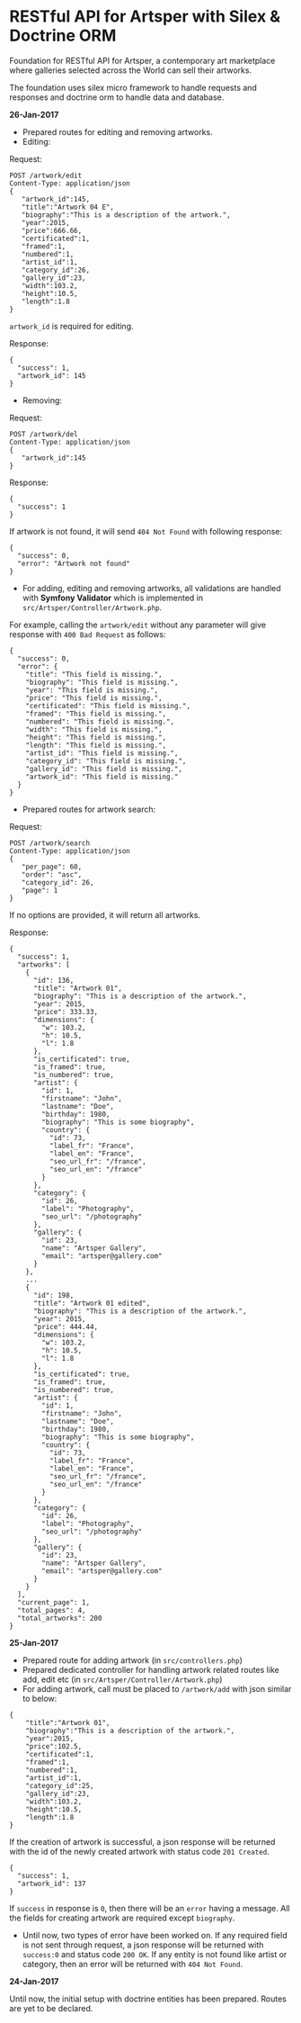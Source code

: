 # RESTful API for Artsper with Silex & Doctrine ORM

Foundation for RESTful API for Artsper, a contemporary art marketplace where galleries selected across the World can sell their artworks.

The foundation uses silex micro framework to handle requests and responses and doctrine orm to handle data and database.

**26-Jan-2017**

- Prepared routes for editing and removing artworks.
- Editing:

Request:
```
POST /artwork/edit
Content-Type: application/json
{
   "artwork_id":145,
   "title":"Artwork 04 E",
   "biography":"This is a description of the artwork.",
   "year":2015,
   "price":666.66,
   "certificated":1,
   "framed":1,
   "numbered":1,
   "artist_id":1,
   "category_id":26,
   "gallery_id":23,
   "width":103.2,
   "height":10.5,
   "length":1.8
}
```
`artwork_id` is required for editing.

Response:
```
{
  "success": 1,
  "artwork_id": 145
}
```

- Removing:

Request:
```
POST /artwork/del
Content-Type: application/json
{
   "artwork_id":145
}
```

Response:
```
{
  "success": 1
}
```
If artwork is not found, it will send `404 Not Found` with following response:
```
{
  "success": 0,
  "error": "Artwork not found"
}
```

- For adding, editing and removing artworks, all validations are handled with **Symfony Validator** which is implemented in `src/Artsper/Controller/Artwork.php`.

For example, calling the `artwork/edit` without any parameter will give response with `400 Bad Request` as follows:
```
{
  "success": 0,
  "error": {
    "title": "This field is missing.",
    "biography": "This field is missing.",
    "year": "This field is missing.",
    "price": "This field is missing.",
    "certificated": "This field is missing.",
    "framed": "This field is missing.",
    "numbered": "This field is missing.",
    "width": "This field is missing.",
    "height": "This field is missing.",
    "length": "This field is missing.",
    "artist_id": "This field is missing.",
    "category_id": "This field is missing.",
    "gallery_id": "This field is missing.",
    "artwork_id": "This field is missing."
  }
}
```

- Prepared routes for artwork search:

Request:
```
POST /artwork/search
Content-Type: application/json
{
   "per_page": 60,
   "order": "asc",
   "category_id": 26,
   "page": 1
}
```
If no options are provided, it will return all artworks.

Response:
```
{
  "success": 1,
  "artworks": [
    {
      "id": 136,
      "title": "Artwork 01",
      "biography": "This is a description of the artwork.",
      "year": 2015,
      "price": 333.33,
      "dimensions": {
        "w": 103.2,
        "h": 10.5,
        "l": 1.8
      },
      "is_certificated": true,
      "is_framed": true,
      "is_numbered": true,
      "artist": {
        "id": 1,
        "firstname": "John",
        "lastname": "Doe",
        "birthday": 1980,
        "biography": "This is some biography",
        "country": {
          "id": 73,
          "label_fr": "France",
          "label_en": "France",
          "seo_url_fr": "/france",
          "seo_url_en": "/france"
        }
      },
      "category": {
        "id": 26,
        "label": "Photography",
        "seo_url": "/photography"
      },
      "gallery": {
        "id": 23,
        "name": "Artsper Gallery",
        "email": "artsper@gallery.com"
      }
    },
    ...
    {
      "id": 198,
      "title": "Artwork 01 edited",
      "biography": "This is a description of the artwork.",
      "year": 2015,
      "price": 444.44,
      "dimensions": {
        "w": 103.2,
        "h": 10.5,
        "l": 1.8
      },
      "is_certificated": true,
      "is_framed": true,
      "is_numbered": true,
      "artist": {
        "id": 1,
        "firstname": "John",
        "lastname": "Doe",
        "birthday": 1980,
        "biography": "This is some biography",
        "country": {
          "id": 73,
          "label_fr": "France",
          "label_en": "France",
          "seo_url_fr": "/france",
          "seo_url_en": "/france"
        }
      },
      "category": {
        "id": 26,
        "label": "Photography",
        "seo_url": "/photography"
      },
      "gallery": {
        "id": 23,
        "name": "Artsper Gallery",
        "email": "artsper@gallery.com"
      }
    }
  ],
  "current_page": 1,
  "total_pages": 4,
  "total_artworks": 200
}
```


**25-Jan-2017**

- Prepared route for adding artwork (in `src/controllers.php`)
- Prepared dedicated controller for handling artwork related routes like add, edit etc (in `src/Artsper/Controller/Artwork.php`)
- For adding artwork, call must be placed to `/artwork/add` with json similar to below:
```
{
    "title":"Artwork 01",
    "biography":"This is a description of the artwork.",
    "year":2015,
    "price":102.5,
    "certificated":1,
    "framed":1,
    "numbered":1,
    "artist_id":1,
    "category_id":25,
    "gallery_id":23,
    "width":103.2,
    "height":10.5,
    "length":1.8
}
```
If the creation of artwork is successful, a json response will be returned with the id of the newly created artwork with status code `201 Created`.
```
{
  "success": 1,
  "artwork_id": 137
}
```
If `success` in response is `0`, then there will be an `error` having a message.
All the fields for creating artwork are required except `biography`.

- Until now, two types of error have been worked on. If any required field is not sent through request, a json response will be returned with `success:0` and status code `200 OK`. If any entity is not found like artist or category, then an error will be returned with `404 Not Found`.


**24-Jan-2017**

Until now, the initial setup with doctrine entities has been prepared. Routes are yet to be declared.